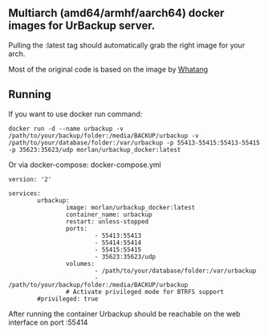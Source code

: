 ## Multiarch (amd64/armhf/aarch64) docker images for UrBackup server.
Pulling the :latest tag should automatically grab the right image for your arch.

Most of the original code is based on the image by [Whatang](https://github.com/Whatang/docker_urbackup)


## Running

If you want to use docker run command:

`docker run -d --name urbackup -v /path/to/your/backup/folder:/media/BACKUP/urbackup -v /path/to/your/database/folder:/var/urbackup -p 55413-55415:55413-55415 -p 35623:35623/udp morlan/urbackup_docker:latest`

Or via docker-compose: 
docker-compose.yml
```
version: '2'

services:
        urbackup:
                image: morlan/urbackup_docker:latest
                container_name: urbackup
                restart: unless-stopped
                ports:
                        - 55413:55413
                        - 55414:55414
                        - 55415:55415
                        - 35623:35623/udp
                volumes:
                        - /path/to/your/database/folder:/var/urbackup
                        - /path/to/your/backup/folder:/media/BACKUP/urbackup
                # Activate privileged mode for BTRFS support
		#privileged: true
```              
	     
After running the container Urbackup should be reachable on the web interface on port :55414	     

